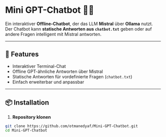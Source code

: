 # Mini GPT-Chatbot 🐱‍💻

Ein interaktiver **Offline-Chatbot**, der das LLM **Mistral** über **Ollama** nutzt.  
Der Chatbot kann **statische Antworten aus `chatbot.txt`** geben oder auf andere Fragen intelligent mit Mistral antworten.

---

## 🚀 Features

- Interaktiver Terminal-Chat
- Offline GPT-ähnliche Antworten über Mistral
- Statische Antworten für vordefinierte Fragen (`chatbot.txt`)
- Einfach erweiterbar und anpassbar

---

## 📦 Installation

1. **Repository klonen**
```bash
git clone https://github.com/otmanedyaf/Mini-GPT-Chatbot.git
cd Mini-GPT-Chatbot

